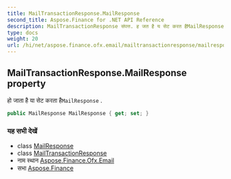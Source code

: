 ```yaml
---
title: MailTransactionResponse.MailResponse
second_title: Aspose.Finance for .NET API Reference
description: MailTransactionResponse संपत्त. ह जत है य सेट करत हैMailResponse .
type: docs
weight: 20
url: /hi/net/aspose.finance.ofx.email/mailtransactionresponse/mailresponse/
---
```

## MailTransactionResponse.MailResponse property

हो जाता है या सेट करता है`MailResponse` .

```csharp
public MailResponse MailResponse { get; set; }
```

### यह सभी देखें

* class [MailResponse](../../mailresponse/)
* class [MailTransactionResponse](../)
* नाम स्थान [Aspose.Finance.Ofx.Email](../../mailtransactionresponse/)
* सभा [Aspose.Finance](../../../)


